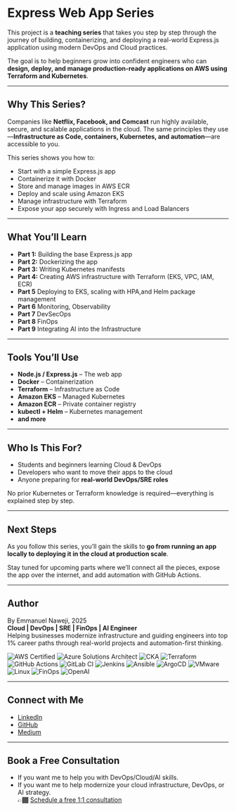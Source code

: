 # Express Web App Series  

This project is a **teaching series** that takes you step by step through the journey of building, containerizing, and deploying a real-world Express.js application using modern DevOps and Cloud practices.  

The goal is to help beginners grow into confident engineers who can **design, deploy, and manage production-ready applications on AWS using Terraform and Kubernetes**.  

---

## Why This Series?  

Companies like **Netflix, Facebook, and Comcast** run highly available, secure, and scalable applications in the cloud. The same principles they use—**Infrastructure as Code, containers, Kubernetes, and automation**—are accessible to you.  

This series shows you how to:  
- Start with a simple Express.js app  
- Containerize it with Docker  
- Store and manage images in AWS ECR  
- Deploy and scale using Amazon EKS  
- Manage infrastructure with Terraform  
- Expose your app securely with Ingress and Load Balancers  

---

## What You’ll Learn  

- **Part 1:** Building the base Express.js app  
- **Part 2:** Dockerizing the app  
- **Part 3:** Writing Kubernetes manifests  
- **Part 4:** Creating AWS infrastructure with Terraform (EKS, VPC, IAM, ECR)  
- **Part 5** Deploying to EKS, scaling with HPA,and Helm package management  
- **Part 6** Monitoring, Observability
- **Part 7** DevSecOps
- **Part 8** FinOps
- **Part 9** Integrating AI into the Infrastructure 

---

## Tools You’ll Use  

- **Node.js / Express.js** – The web app  
- **Docker** – Containerization  
- **Terraform** – Infrastructure as Code  
- **Amazon EKS** – Managed Kubernetes  
- **Amazon ECR** – Private container registry  
- **kubectl + Helm** – Kubernetes management 
- **and more** 

---

## Who Is This For?  

- Students and beginners learning Cloud & DevOps  
- Developers who want to move their apps to the cloud  
- Anyone preparing for **real-world DevOps/SRE roles**  

No prior Kubernetes or Terraform knowledge is required—everything is explained step by step.  

---

## Next Steps  

As you follow this series, you’ll gain the skills to **go from running an app locally to deploying it in the cloud at production scale**.  

Stay tuned for upcoming parts where we’ll connect all the pieces, expose the app over the internet, and add automation with GitHub Actions.  

---
## Author

By Emmanuel Naweji, 2025  
**Cloud | DevOps | SRE | FinOps | AI Engineer**  
Helping businesses modernize infrastructure and guiding engineers into top 1% career paths through real-world projects and automation-first thinking.

![AWS Certified](https://img.shields.io/badge/AWS-Certified-blue?logo=amazonaws)
![Azure Solutions Architect](https://img.shields.io/badge/Azure-Solutions%20Architect-0078D4?logo=microsoftazure)
![CKA](https://img.shields.io/badge/Kubernetes-CKA-blue?logo=kubernetes)
![Terraform](https://img.shields.io/badge/IaC-Terraform-623CE4?logo=terraform)
![GitHub Actions](https://img.shields.io/badge/CI/CD-GitHub%20Actions-blue?logo=githubactions)
![GitLab CI](https://img.shields.io/badge/CI/CD-GitLab%20CI-FC6D26?logo=gitlab)
![Jenkins](https://img.shields.io/badge/CI/CD-Jenkins-D24939?logo=jenkins)
![Ansible](https://img.shields.io/badge/Automation-Ansible-red?logo=ansible)
![ArgoCD](https://img.shields.io/badge/GitOps-ArgoCD-orange?logo=argo)
![VMware](https://img.shields.io/badge/Virtualization-VMware-607078?logo=vmware)
![Linux](https://img.shields.io/badge/OS-Linux-black?logo=linux)
![FinOps](https://img.shields.io/badge/FinOps-Cost%20Optimization-green?logo=money)
![OpenAI](https://img.shields.io/badge/AI-OpenAI-ff9900?logo=openai)

---

## Connect with Me

- [LinkedIn](https://www.linkedin.com/in/ready2assist/)
- [GitHub](https://github.com/Here2ServeU)
- [Medium](https://medium.com/@here2serveyou)

---

## Book a Free Consultation
- If you want me to help you with DevOps/Cloud/AI skills. 
- If you want me to help modernize your cloud infrastructure, DevOps, or AI strategy.  
👉🏾 [Schedule a free 1:1 consultation](https://bit.ly/letus-meet)
